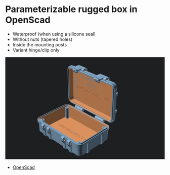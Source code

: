 # Parameterizable rugged box in OpenScad
- Waterproof (when using a silicone seal)
- Without nuts (tapered holes)
- Inside the mounting posts
- Variant hinge/clip only


![preview](preview.png)

* [OpenScad](https://openscad.org/)
